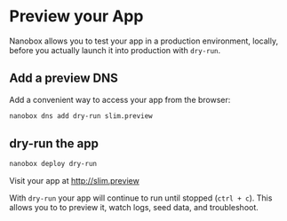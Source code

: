 # Preview your App

Nanobox allows you to test your app in a production environment, locally, before you actually launch it into production with `dry-run`.

## Add a preview DNS
Add a convenient way to access your app from the browser:

```bash
nanobox dns add dry-run slim.preview
```

## dry-run the app

```bash
nanobox deploy dry-run
```

Visit your app at <a href="http://slim.preview" target="\_blank">http://slim.preview</a>

With `dry-run` your app will continue to run until stopped (`ctrl + c`). This allows you to to preview it, watch logs, seed data, and troubleshoot.
